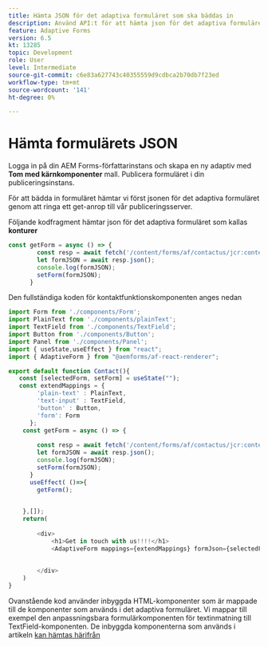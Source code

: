```yaml
---
title: Hämta JSON för det adaptiva formuläret som ska bäddas in
description: Använd API:t för att hämta json för det adaptiva formuläret
feature: Adaptive Forms
version: 6.5
kt: 13285
topic: Development
role: User
level: Intermediate
source-git-commit: c6e83a627743c40355559d9cdbca2b70db7f23ed
workflow-type: tm+mt
source-wordcount: '141'
ht-degree: 0%

---
```



# Hämta formulärets JSON

Logga in på din AEM Forms-författarinstans och skapa en ny adaptiv med **Tom med kärnkomponenter** mall. Publicera formuläret i din publiceringsinstans.

För att bädda in formuläret hämtar vi först jsonen för det adaptiva formuläret genom att ringa ett get-anrop till vår publiceringsserver.

Följande kodfragment hämtar json för det adaptiva formuläret som kallas **konturer**

```javascript
const getForm = async () => {
        const resp = await fetch('/content/forms/af/contactus/jcr:content/guideContainer.model.json');
        let formJSON = await resp.json();
        console.log(formJSON);
        setForm(formJSON);
      }
```

Den fullständiga koden för kontaktfunktionskomponenten anges nedan

```javascript
import Form from './components/Form';
import PlainText from './components/plainText';
import TextField from './components/TextField';
import Button from './components/Button';
import Panel from './components/Panel';
import { useState,useEffect } from "react";
import { AdaptiveForm } from "@aemforms/af-react-renderer";

export default function Contact(){
   const [selectedForm, setForm] = useState("");
   const extendMappings = {
        'plain-text' : PlainText,
        'text-input' : TextField,
        'button' : Button,
        'form': Form
      };
    const getForm = async () => {
        
        const resp = await fetch('/content/forms/af/contactus/jcr:content/guideContainer.model.json');
        let formJSON = await resp.json();
        console.log(formJSON);
        setForm(formJSON);
      }
      useEffect( ()=>{
        getForm();
        

    },[]);
    return(
        
        <div>
            <h1>Get in touch with us!!!!</h1>
            <AdaptiveForm mappings={extendMappings} formJson={selectedForm} />
      
          
        </div>
    )
}
```

Ovanstående kod använder inbyggda HTML-komponenter som är mappade till de komponenter som används i det adaptiva formuläret. Vi mappar till exempel den anpassningsbara formulärkomponenten för textinmatning till TextField-komponenten. De inbyggda komponenterna som används i artikeln [kan hämtas härifrån](./assets/native-components.zip)